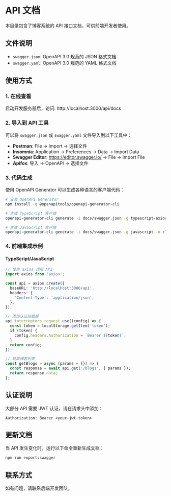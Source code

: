 # API 文档

本目录包含了博客系统的 API 接口文档，可供前端开发者使用。

## 文件说明

- `swagger.json`: OpenAPI 3.0 规范的 JSON 格式文档
- `swagger.yaml`: OpenAPI 3.0 规范的 YAML 格式文档

## 使用方式

### 1. 在线查看

启动开发服务器后，访问: http://localhost:3000/api/docs

### 2. 导入到 API 工具

可以将 `swagger.json` 或 `swagger.yaml` 文件导入到以下工具中：

- **Postman**: File → Import → 选择文件
- **Insomnia**: Application → Preferences → Data → Import Data
- **Swagger Editor**: https://editor.swagger.io/ → File → Import File
- **Apifox**: 导入 → OpenAPI → 选择文件

### 3. 代码生成

使用 OpenAPI Generator 可以生成各种语言的客户端代码：

```bash
# 安装 OpenAPI Generator
npm install -g @openapitools/openapi-generator-cli

# 生成 TypeScript 客户端
openapi-generator-cli generate -i docs/swagger.json -g typescript-axios -o client

# 生成 JavaScript 客户端
openapi-generator-cli generate -i docs/swagger.json -g javascript -o client-js
```

### 4. 前端集成示例

#### TypeScript/JavaScript

```typescript
// 使用 axios 调用 API
import axios from 'axios';

const api = axios.create({
  baseURL: 'http://localhost:3000/api',
  headers: {
    'Content-Type': 'application/json',
  },
});

// 添加认证拦截器
api.interceptors.request.use((config) => {
  const token = localStorage.getItem('token');
  if (token) {
    config.headers.Authorization = `Bearer ${token}`;
  }
  return config;
});

// 获取博客列表
const getBlogs = async (params = {}) => {
  const response = await api.get('/blogs', { params });
  return response.data;
};
```

## 认证说明

大部分 API 需要 JWT 认证，请在请求头中添加：

```
Authorization: Bearer <your-jwt-token>
```

## 更新文档

当 API 发生变化时，运行以下命令重新生成文档：

```bash
npm run export:swagger
```

## 联系方式

如有问题，请联系后端开发团队。

